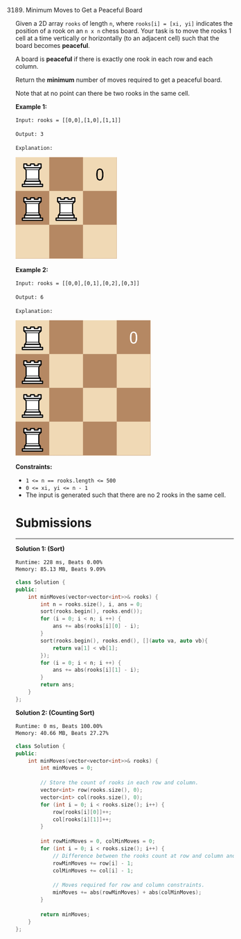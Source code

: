 3189. Minimum Moves to Get a Peaceful Board

Given a 2D array `rooks` of length `n`, where `rooks[i] = [xi, yi]` indicates the position of a rook on an `n x n` chess board. Your task is to move the rooks 1 cell at a time vertically or horizontally (to an adjacent cell) such that the board becomes **peaceful**.

A board is **peaceful** if there is exactly one rook in each row and each column.

Return the **minimum** number of moves required to get a peaceful board.

Note that at no point can there be two rooks in the same cell.

 

**Example 1:**
```
Input: rooks = [[0,0],[1,0],[1,1]]

Output: 3

Explanation:
```
![3189_ex1-edited.gif](img/3189_ex1-edited.gif)

**Example 2:**
```
Input: rooks = [[0,0],[0,1],[0,2],[0,3]]

Output: 6

Explanation:
```
![3189_ex2-edited.gif](img/3189_ex2-edited.gif)
 

**Constraints:**

* `1 <= n == rooks.length <= 500`
* `0 <= xi, yi <= n - 1`
* The input is generated such that there are no 2 rooks in the same cell.

# Submissions
---
**Solution 1: (Sort)**
```
Runtime: 228 ms, Beats 0.00%
Memory: 85.13 MB, Beats 9.09%
```
```c++
class Solution {
public:
    int minMoves(vector<vector<int>>& rooks) {
        int n = rooks.size(), i, ans = 0;
        sort(rooks.begin(), rooks.end());
        for (i = 0; i < n; i ++) {
            ans += abs(rooks[i][0] - i);
        }
        sort(rooks.begin(), rooks.end(), [](auto va, auto vb){
            return va[1] < vb[1];
        });
        for (i = 0; i < n; i ++) {
            ans += abs(rooks[i][1] - i);
        }
        return ans;
    }
};
```

**Solution 2: (Counting Sort)**
```
Runtime: 0 ms, Beats 100.00%
Memory: 40.66 MB, Beats 27.27%
```
```c++
class Solution {
public:
    int minMoves(vector<vector<int>>& rooks) {
        int minMoves = 0;

        // Store the count of rooks in each row and column.
        vector<int> row(rooks.size(), 0);
        vector<int> col(rooks.size(), 0);
        for (int i = 0; i < rooks.size(); i++) {
            row[rooks[i][0]]++;
            col[rooks[i][1]]++;
        }

        int rowMinMoves = 0, colMinMoves = 0;
        for (int i = 0; i < rooks.size(); i++) {
            // Difference between the rooks count at row and column and one.
            rowMinMoves += row[i] - 1;
            colMinMoves += col[i] - 1;

            // Moves required for row and column constraints.
            minMoves += abs(rowMinMoves) + abs(colMinMoves);
        }

        return minMoves;
    }
};
```
